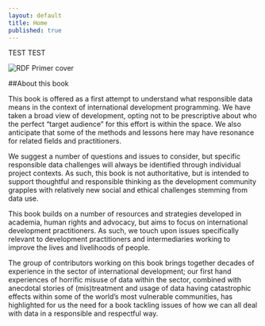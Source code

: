 ```yaml
---
layout: default
title: Home
published: true
---
```


TEST TEST

![RDF Primer cover](https://responsibledata.io/wp-content/uploads/2014/10/RDF-book-cover-724x1024.png)

##About this book

This book is offered as a first attempt to understand what responsible data means in the context of international development programming. We have taken a broad view of development, opting not to be prescriptive about who the perfect “target audience” for this effort is within the space. We also anticipate that some of the methods and lessons here may have resonance for related fields and practitioners.

We suggest a number of questions and issues to consider, but specific responsible data challenges will always be identified through individual project contexts. As such, this book is not authoritative, but is intended to support thoughtful and responsible thinking as the development community grapples with relatively new social and ethical challenges stemming from data use.

This book builds on a number of resources and strategies developed in academia, human rights and advocacy, but aims to focus on international development practitioners. As such, we touch upon issues specifically relevant to development practitioners and intermediaries working to improve the lives and livelihoods of people.

The group of contributors working on this book brings together decades of experience in the sector of international development; our first hand experiences of horrific misuse of data within the sector, combined with anecdotal stories of (mis)treatment and usage of data having catastrophic effects within some of the world’s most vulnerable communities, has highlighted for us the need for a book tackling issues of how we can all deal with data in a responsible and respectful way.
